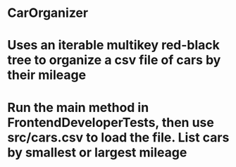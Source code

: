 # CarOrganizer 
# Uses an iterable multikey red-black tree to organize a csv file of cars by their mileage
# Run the main method in FrontendDeveloperTests, then use src/cars.csv to load the file. List cars by smallest or largest mileage
